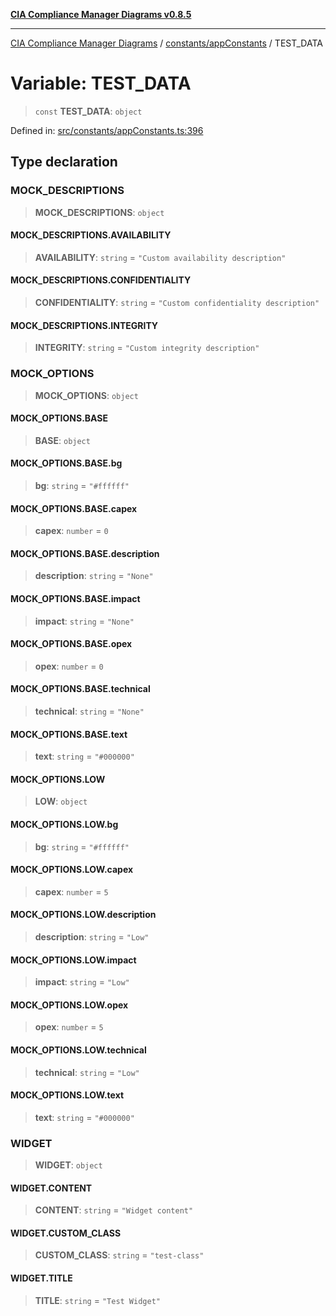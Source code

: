 [**CIA Compliance Manager Diagrams v0.8.5**](../../../README.md)

***

[CIA Compliance Manager Diagrams](../../../modules.md) / [constants/appConstants](../README.md) / TEST\_DATA

# Variable: TEST\_DATA

> `const` **TEST\_DATA**: `object`

Defined in: [src/constants/appConstants.ts:396](https://github.com/Hack23/cia-compliance-manager/blob/b799ef22d9067d09cc69eaeddf109ac9dcdce934/src/constants/appConstants.ts#L396)

## Type declaration

### MOCK\_DESCRIPTIONS

> **MOCK\_DESCRIPTIONS**: `object`

#### MOCK\_DESCRIPTIONS.AVAILABILITY

> **AVAILABILITY**: `string` = `"Custom availability description"`

#### MOCK\_DESCRIPTIONS.CONFIDENTIALITY

> **CONFIDENTIALITY**: `string` = `"Custom confidentiality description"`

#### MOCK\_DESCRIPTIONS.INTEGRITY

> **INTEGRITY**: `string` = `"Custom integrity description"`

### MOCK\_OPTIONS

> **MOCK\_OPTIONS**: `object`

#### MOCK\_OPTIONS.BASE

> **BASE**: `object`

#### MOCK\_OPTIONS.BASE.bg

> **bg**: `string` = `"#ffffff"`

#### MOCK\_OPTIONS.BASE.capex

> **capex**: `number` = `0`

#### MOCK\_OPTIONS.BASE.description

> **description**: `string` = `"None"`

#### MOCK\_OPTIONS.BASE.impact

> **impact**: `string` = `"None"`

#### MOCK\_OPTIONS.BASE.opex

> **opex**: `number` = `0`

#### MOCK\_OPTIONS.BASE.technical

> **technical**: `string` = `"None"`

#### MOCK\_OPTIONS.BASE.text

> **text**: `string` = `"#000000"`

#### MOCK\_OPTIONS.LOW

> **LOW**: `object`

#### MOCK\_OPTIONS.LOW.bg

> **bg**: `string` = `"#ffffff"`

#### MOCK\_OPTIONS.LOW.capex

> **capex**: `number` = `5`

#### MOCK\_OPTIONS.LOW.description

> **description**: `string` = `"Low"`

#### MOCK\_OPTIONS.LOW.impact

> **impact**: `string` = `"Low"`

#### MOCK\_OPTIONS.LOW.opex

> **opex**: `number` = `5`

#### MOCK\_OPTIONS.LOW.technical

> **technical**: `string` = `"Low"`

#### MOCK\_OPTIONS.LOW.text

> **text**: `string` = `"#000000"`

### WIDGET

> **WIDGET**: `object`

#### WIDGET.CONTENT

> **CONTENT**: `string` = `"Widget content"`

#### WIDGET.CUSTOM\_CLASS

> **CUSTOM\_CLASS**: `string` = `"test-class"`

#### WIDGET.TITLE

> **TITLE**: `string` = `"Test Widget"`
